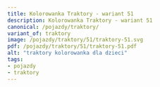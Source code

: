 ```yaml
---
title: Kolorowanka Traktory - wariant 51
description: Kolorowanka Traktory - wariant 51
canonical: /pojazdy/traktory/
variant_of: traktory
image: /pojazdy/traktory/51/traktory-51.svg
pdf: /pojazdy/traktory/51/traktory-51.pdf
alt: "traktory kolorowanka dla dzieci"
tags:
- pojazdy
- traktory
---
```

